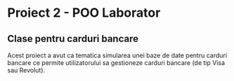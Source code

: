 # Proiect 2 - POO Laborator

## Clase pentru carduri bancare

Acest proiect a avut ca tematica simularea unei baze de date pentru carduri bancare ce permite
utilizatorului sa gestioneze carduri bancare (de tip Visa sau Revolut).

